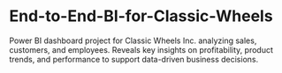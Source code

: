 # End-to-End-BI-for-Classic-Wheels
Power BI dashboard project for Classic Wheels Inc. analyzing sales, customers, and employees. Reveals key insights on profitability, product trends, and performance to support data-driven business decisions.
